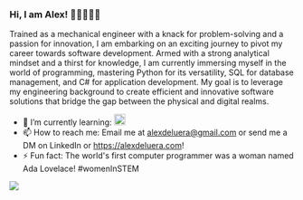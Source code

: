 ### Hi, I am Alex! 👋🏻👩🏼‍💻
<!--
**alexdeluera/alexdeluera** is a ✨ _special_ ✨ repository because its `README.md` (this file) appears on your GitHub profile.
-->
Trained as a mechanical engineer with a knack for problem-solving and a passion for innovation, I am embarking on an exciting journey to pivot my career towards software development. Armed with a strong analytical mindset and a thirst for knowledge, I am currently immersing myself in the world of programming, mastering Python for its versatility, SQL for database management, and C# for application development. My goal is to leverage my engineering background to create efficient and innovative software solutions that bridge the gap between the physical and digital realms.

- 🌱 I’m currently learning:  <img src="https://github.com/alexdeluera/alexdeluera/assets/134332668/b1429051-7d05-4b78-8019-8e79ba9428a7" width="20">
- 📫 How to reach me: Email me at alexdeluera@gmail.com or send me a DM on LinkedIn or https://alexdeluera.com!
- ⚡ Fun fact: The world's first computer programmer was a woman named Ada Lovelace! #womenInSTEM 

![](https://komarev.com/ghpvc/?username=alexdeluera&color=4ac8bc&style=for-the-badge)
